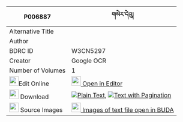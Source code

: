 |P006887|གསེར་དེའུ། 
| --- | --- 
|Alternative Title |
|Author | 
|BDRC ID | W3CN5297
|Creator | Google OCR
|Number of Volumes| 1
|<img width="25" src="https://img.icons8.com/color/25/000000/edit-property.png">Edit Online| [<img width="25" src="https://avatars.githubusercontent.com/u/45091458?s=200&v=4"> Open in Editor](http://editor.openpecha.org/P006887)
|<img width="25" src="https://img.icons8.com/fluent/48/000000/download-2.png"/>  Download | [![](https://img.icons8.com/color/20/000000/txt.png)Plain Text](https://github.com/Openpecha/P006887/releases/download/v1/ser_de'u_plain_P006887.zip), [![](https://img.icons8.com/color/20/000000/txt.png)Text with Pagination](https://github.com/Openpecha/P006887/releases/download/v1/ser_de'u_pages_P006887.zip)
|<img width="25" src="https://img.icons8.com/plasticine/100/000000/pictures-folder.png"/>  Source Images | [<img width="25" src="https://library.bdrc.io/icons/BUDA-small.svg"> Images of text file open in BUDA](https://library.bdrc.io/show/bdr:W3CN5297)